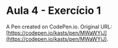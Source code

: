 # Aula 4 - Exercício 1 

A Pen created on CodePen.io. Original URL: [https://codepen.io/kasts/pen/MWaWYjJ](https://codepen.io/kasts/pen/MWaWYjJ).


